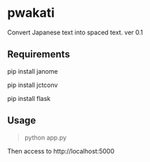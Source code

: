# pwakati
Convert Japanese text into spaced text.
ver 0.1

## Requirements
pip install janome

pip install jctconv

pip install flask

## Usage
> python app.py

Then access to http://localhost:5000

